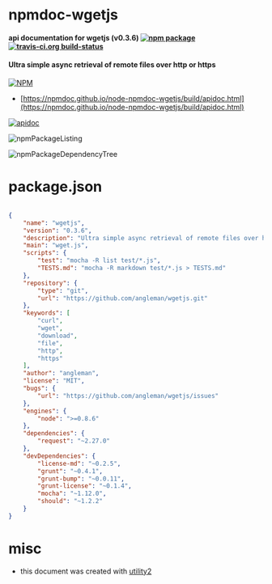 # npmdoc-wgetjs

#### api documentation for  wgetjs (v0.3.6)  [![npm package](https://img.shields.io/npm/v/npmdoc-wgetjs.svg?style=flat-square)](https://www.npmjs.org/package/npmdoc-wgetjs) [![travis-ci.org build-status](https://api.travis-ci.org/npmdoc/node-npmdoc-wgetjs.svg)](https://travis-ci.org/npmdoc/node-npmdoc-wgetjs)

#### Ultra simple async retrieval of remote files over http or https

[![NPM](https://nodei.co/npm/wgetjs.png?downloads=true&downloadRank=true&stars=true)](https://www.npmjs.com/package/wgetjs)

- [https://npmdoc.github.io/node-npmdoc-wgetjs/build/apidoc.html](https://npmdoc.github.io/node-npmdoc-wgetjs/build/apidoc.html)

[![apidoc](https://npmdoc.github.io/node-npmdoc-wgetjs/build/screenCapture.buildCi.browser.%252Ftmp%252Fbuild%252Fapidoc.html.png)](https://npmdoc.github.io/node-npmdoc-wgetjs/build/apidoc.html)

![npmPackageListing](https://npmdoc.github.io/node-npmdoc-wgetjs/build/screenCapture.npmPackageListing.svg)

![npmPackageDependencyTree](https://npmdoc.github.io/node-npmdoc-wgetjs/build/screenCapture.npmPackageDependencyTree.svg)



# package.json

```json

{
    "name": "wgetjs",
    "version": "0.3.6",
    "description": "Ultra simple async retrieval of remote files over http or https",
    "main": "wget.js",
    "scripts": {
        "test": "mocha -R list test/*.js",
        "TESTS.md": "mocha -R markdown test/*.js > TESTS.md"
    },
    "repository": {
        "type": "git",
        "url": "https://github.com/angleman/wgetjs.git"
    },
    "keywords": [
        "curl",
        "wget",
        "download",
        "file",
        "http",
        "https"
    ],
    "author": "angleman",
    "license": "MIT",
    "bugs": {
        "url": "https://github.com/angleman/wgetjs/issues"
    },
    "engines": {
        "node": ">=0.8.6"
    },
    "dependencies": {
        "request": "~2.27.0"
    },
    "devDependencies": {
        "license-md": "~0.2.5",
        "grunt": "~0.4.1",
        "grunt-bump": "~0.0.11",
        "grunt-license": "~0.1.4",
        "mocha": "~1.12.0",
        "should": "~1.2.2"
    }
}
```



# misc
- this document was created with [utility2](https://github.com/kaizhu256/node-utility2)
